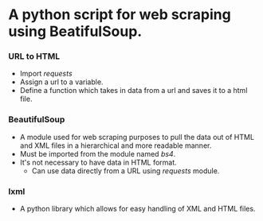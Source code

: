 # A python script for web scraping using BeatifulSoup.

### URL to HTML

- Import _requests_
- Assign a url to a variable.
- Define a function which takes in data from a url and saves it to a html file.

### BeautifulSoup

- A module used for web scraping purposes to pull the data out of HTML and XML files in a hierarchical and more readable manner.
- Must be imported from the module named _bs4_.
- It's not necessary to have data in HTML format.
  - Can use data directly from a URL using _requests_ module.

### lxml

- A python library which allows for easy handling of XML and HTML files.
